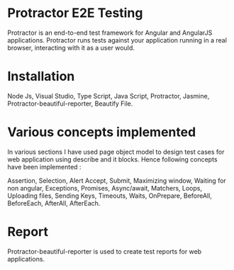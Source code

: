 # Protractor E2E Testing

Protractor is an end-to-end test framework for Angular and AngularJS applications. Protractor runs tests against your application running in a real browser, interacting with it as a user would.


# Installation

Node Js,
Visual Studio,
Type Script,
Java Script,
Protractor,
Jasmine,
Protractor-beautiful-reporter,
Beautify File.


# Various concepts implemented

In various sections I have used page object model to design test cases for web application using describe and it blocks. Hence following concepts have been implemented :

Assertion, 
Selection, 
Alert Accept,
Submit,
Maximizing window,
Waiting for non angular, 
Exceptions,
Promises, 
Async/await,
Matchers,
Loops,
Uploading files,
Sending Keys,
Timeouts,
Waits,
OnPrepare,
BeforeAll,
BeforeEach,
AfterAll,
AfterEach.


# Report

Protractor-beautiful-reporter is used to create test reports for web applications.

